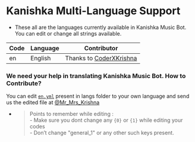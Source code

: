# Kanishka Multi-Language Support

- These all are the languages currently available in Kanishka Music Bot. You can edit or change all strings available.

| Code | Language | Contributor |
|-|-------|-------|
| en | English | Thanks to [CoderXKrishna](https://t.me/CoderXKrishna)


### We need your help in translating Kanishka Music Bot. How to Contribute?

You can edit [`en.yml`](https://github.com/CoderXKrishna/Kanishka_Music_Bot/blob/master/strings/langs/en.yml) present in langs folder to your own language and send us the edited file at [@Mr_Mrs_Krishna](https://t.me/Mr_Mrs_Krishna)

- > Points to remember while editing : <br> - Make sure you dont change any `{0}` or `{1}` while editing your codes <br> - Don’t change "general_1" or any other such keys present.

